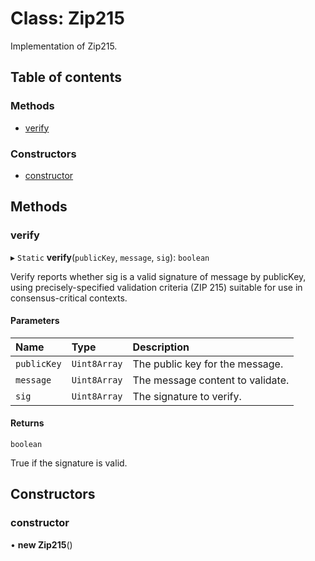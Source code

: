 # Class: Zip215

Implementation of Zip215.

## Table of contents

### Methods

- [verify](Zip215.md#verify)

### Constructors

- [constructor](Zip215.md#constructor)

## Methods

### verify

▸ `Static` **verify**(`publicKey`, `message`, `sig`): `boolean`

Verify reports whether sig is a valid signature of message by
publicKey, using precisely-specified validation criteria (ZIP 215) suitable
for use in consensus-critical contexts.

#### Parameters

| Name | Type | Description |
| :------ | :------ | :------ |
| `publicKey` | `Uint8Array` | The public key for the message. |
| `message` | `Uint8Array` | The message content to validate. |
| `sig` | `Uint8Array` | The signature to verify. |

#### Returns

`boolean`

True if the signature is valid.

## Constructors

### constructor

• **new Zip215**()
